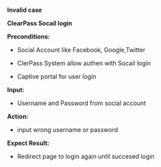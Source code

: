 **Invalid case**

**ClearPass Socail login**

**Preconditions:** 

* Social Account like Facebook, Google,Twitter

* ClerPass System allow authen with Socail login

* Captive portal for user login

**Input:**

* Username and Password from social account

**Action:**

*  input wrong username or password

**Expect Result:**

* Redirect page to login again until succesed login 
